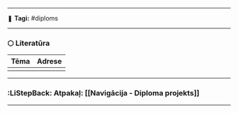 ___

❚ **Tagi:** #diploms 

---
### ⬡ Literatūra

| Tēma | Adrese |
| ---- | ------ |
|      |        |

---
### :LiStepBack: Atpakaļ: [[Navigācija - Diploma projekts]]

___
